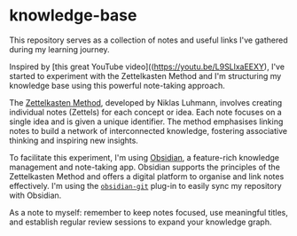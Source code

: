 # knowledge-base

This repository serves as a collection of notes and useful links I've gathered during my learning journey. 

Inspired by [this great YouTube video]((https://youtu.be/L9SLlxaEEXY), I've started to experiment with the Zettelkasten Method and I'm structuring my knowledge base using this powerful note-taking approach.

The [Zettelkasten Method](https://zettelkasten.de/posts/overview/), developed by Niklas Luhmann, involves creating individual notes (Zettels) for each concept or idea. Each note focuses on a single idea and is given a unique identifier. The method emphasises linking notes to build a network of interconnected knowledge, fostering associative thinking and inspiring new insights.

To facilitate this experiment, I'm using [Obsidian](https://obsidian.md/), a feature-rich knowledge management and note-taking app. Obsidian supports the principles of the Zettelkasten Method and offers a digital platform to organise and link notes effectively. I'm using the [`obsidian-git`](https://github.com/denolehov/obsidian-git) plug-in to easily sync my repository with Obsidian.

As a note to myself: remember to keep notes focused, use meaningful titles, and establish regular review sessions to expand your knowledge graph.
